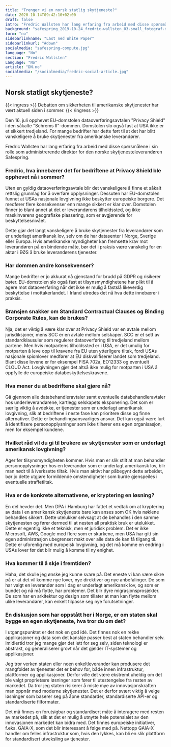 ```yaml
---
title: "Trenger vi en norsk statlig skytjeneste?"
date: 2020-10-14T09:42:10+02:00
draft: false
intro: "Fredric Wallsten har lang erfaring fra arbeid med disse spørsmålene i sin rolle som administrerende direktør for den norske skytjenesteleverandøren Safespring."
background: "safespring_2019-10-24_fredric-wallsten_03-small_fotograf-marcus-boberg.jpg"
form: "no"
sidebarlinkname: "Last ned White Paper"
sidebarlinkurl: "#down"
socialmedia: "safespring-compute.jpg"
language: "No"
section: "Fredric Wallsten"
Language: "No"
article: "DN.no"
socialmedia: "/socialmedia/fredric-social-article.jpg"
---
```



## Norsk statligt skytjeneste?

{{< ingress >}}
Debatten om sikkerheten til amerikanske skytjenester har vært aktuell siden i sommer.
{{< /ingress >}}

Den 16. juli opphevet EU-domstolen dataoverføringsavtalen "Privacy Shield" i den såkalte "Schrems II"-dommen. Domstolen slo også fast at USA ikke er et sikkert tredjeland. For mange bedrifter har dette ført til at det har blitt vanskeligere å bruke skytjenester fra amerikanske leverandører.

Fredric Wallsten har lang erfaring fra arbeid med disse spørsmålene i sin rolle som administrerende direktør for den norske skytjenesteleverandøren Safespring.

### Fredric, hva innebærer det for bedriftene at Privacy Shield ble opphevet nå i sommer?
Uten en gyldig dataoverføringsavtale blir det vanskeligere å finne et såkalt rettslig grunnlag for å overføre opplysninger. Dessuten har EU-domstolen funnet at USAs nasjonale lovgivning ikke beskytter europeiske borgere. Det medfører flere konsekvenser enn mange sikkert er klar over. Domstolen finner jo blant annet at det er leverandørens tilholdssted, og ikke maskinvarens geografiske plassering, som er avgjørende for beskyttelsesnivået.

Dette gjør det langt vanskeligere å bruke skytjenester fra leverandører som er underlagt amerikansk lov, selv om de har datasenter i Norge, Sverige eller Europa. Hvis amerikanske myndigheter kan fremsette krav mot leverandøren på en bindende måte, bør det i praksis være vanskelig for en aktør i EØS å bruke leverandørens tjenester.

### Har dommen andre konsekvenser?
Mange bedrifter er jo akkurat nå gjenstand for brudd på GDPR og risikerer bøter. EU-domstolen slo også fast at tilsynsmyndighetene har plikt til å agere mot dataoverføring når det ikke er mulig å fastslå likeverdig beskyttelse i mottakerlandet. I Irland utredes det nå hva dette innebærer i praksis.

### Bransjen snakker om Standard Contractual Clauses og Binding Corporate Rules, kan de brukes?
Nja, det er viktig å være klar over at Privacy Shield var en avtale mellom jurisdiksjoner, mens SCC er en avtale mellom selskaper. SCC er et sett av standardklausuler som regulerer dataoverføring til tredjeland mellom partene. Men hvis motpartens tilholdssted er i USA, er det umulig for motparten å leve opp til kravene fra EU uten ytterligere tiltak, fordi USAs nasjonale spionlover medfører at EU diskvalifiserer landet som tredjeland. Blant disse lovene er for eksempel FISA 702a, EO12333 og eventuelt CLOUD Act. Lovgivningen gjør det altså ikke mulig for motparten i USA å oppfylle de europeiske databeskyttelseskravene.

### Hva mener du at bedriftene skal gjøre nå?
Gå gjennom alle databehandleravtaler samt eventuelle databehandleravtaler hos underleverandørene, kartlegg selskapets eksponering. Det som er særlig viktig å avdekke, er tjenester som er underlagt amerikansk lovgivning, slik at bedriftene i neste fase kan prioritere disse og finne alternativer. Dette er behandlingsansvarliges ansvar. Det kan også være lurt å identifisere personopplysninger som ikke tilhører ens egen organisasjon, men for eksempel kundene.

### Hvilket råd vil du gi til brukere av skytjenester som er underlagt amerikansk lovgivning?
Ager før tilsynsmyndigheten kommer. Hvis man er slik stilt at man behandler personopplysninger hos en leverandør som er underlagt amerikansk lov, blir man nødt til å iverksette tiltak. Hvis man aktivt har påbegynt dette arbeidet, bør jo dette utgjøre formildende omstendigheter som burde gjenspeiles i eventuelle straffetiltak.

### Hva er de konkrete alternativene, er kryptering en løsning?
En del hevder det. Men DPA i Hamburg har fattet et vedtak om at kryptering av data i en amerikansk skytjeneste bare kan anses som OK hvis nøklene behandles sikkert. Dette utelukker selvsagt at de behandles i den samme skytjenesten og fører dermed til at nesten all praktisk bruk er utelukket. Dette er egentlig ikke et teknisk, men et juridisk problem. Det er ikke Microsoft, AWS, Google med flere som er skurkene, men USA har gitt sin egen administrasjon ubegrenset makt over alle data de kan få tilgang til. Dette er uforenlig med europeisk lovgivning, og det må komme en endring i USAs lover før det blir mulig å komme til ny enighet.

### Hva kommer til å skje i fremtiden?
Haha, det skulle jeg ønske jeg kunne svare på. Det eneste vi kan være sikre på er at det vil komme nye lover, nye direktiver og nye anbefalinger. De som har valgt en leverandør som i dag er underlagt amerikansk lov, og som er bundet og nå må flytte, har problemer. Det blir dyre migrasjonsprosjekter. De som har en arkitektur og design som tillater at man kan flytte mellom ulike leverandører, kan enkelt tilpasse seg nye forutsetninger.

### En diskusjon som har oppstått her i Norge, er om staten skal bygge en egen skytjeneste, hva tror du om det?
I utgangspunktet er det nok en god idé. Det finnes nok en rekke applikasjoner og data som det kanskje passer best at staten behandler selv. Imidlertid tror jeg mange gjør det lett for seg selv, siden teknologi er abstrakt, og generaliserer grovt når det gjelder IT-systemer og applikasjoner.

Jeg tror verken staten eller noen enkeltleverandør kan produsere det mangfoldet av tjenester det er behov for, både innen infrastruktur, plattformer og applikasjoner. Derfor ville det være ekstremt uheldig om det ble valgt proprietære løsninger som fører til utestengelse fra resten av markedet. Da tror jeg staten risikerer å miste mye av innovasjonskraften man oppnår med moderne skytjenester. Det er derfor svært viktig å velge løsninger som baserer seg på åpne standarder, standardiserte API-er og standardiserte filformater.

Det må finnes en forutsigbar og standardisert måte å interagere med resten av markedet på, slik at det er mulig å utnytte hele potensialet av den innovasjonen markedet kan bidra med. Det finnes europeiske initiativer, f.eks. GAIA-X, som det blir interessant å følge med på. Nettopp GAIA-X handler om felles infrastruktur som, hvis den lykkes, kan bli en slik plattform for standardisert utveksling av tjenester.


<span id="down" />
